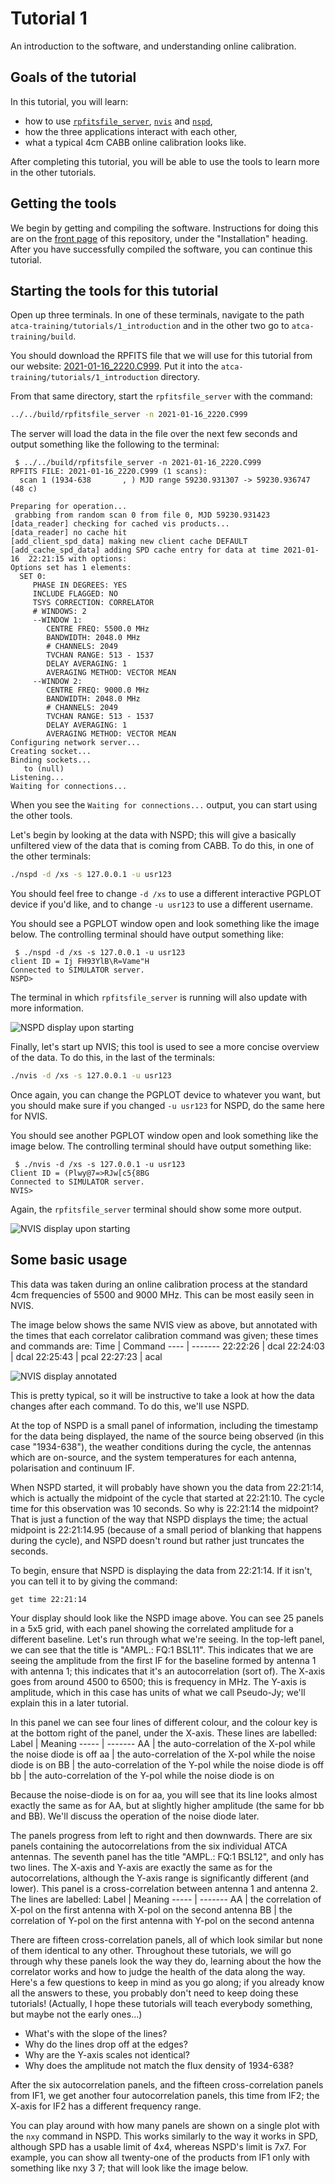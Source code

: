 # Tutorial 1
An introduction to the software, and understanding online calibration.

## Goals of the tutorial

In this tutorial, you will learn:

* how to use [`rpfitsfile_server`](../../src/apps/rpfitsfile_server/),
  [`nvis`](../../src/apps/nvis/) and [`nspd`](../../src/apps/nspd),
* how the three applications interact with each other,
* what a typical 4cm CABB online calibration looks like.

After completing this tutorial, you will be able to use the tools to learn more
in the other tutorials.

## Getting the tools

We begin by getting and compiling the software. Instructions for doing this
are on the [front page](../../README.md) of this repository, under the "Installation"
heading. After you have successfully compiled the software, you can continue
this tutorial.

## Starting the tools for this tutorial

Open up three terminals. In one of these terminals, navigate to the path
`atca-training/tutorials/1_introduction` and in the other two go to
`atca-training/build`.

You should download the RPFITS file that we will use for this tutorial
from our website:
[2021-01-16_2220.C999](https://www.narrabri.atnf.csiro.au/people/Jamie.Stevens/atca-training-tutorials/1_introduction/2021-01-16_2220.C999). Put it into the
`atca-training/tutorials/1_introduction` directory.

From that same directory, start the `rpfitsfile_server` with the command:
```bash
../../build/rpfitsfile_server -n 2021-01-16_2220.C999
```

The server will load the data in the file over the next few seconds and output
something like the following to the terminal:
```
 $ ../../build/rpfitsfile_server -n 2021-01-16_2220.C999 
RPFITS FILE: 2021-01-16_2220.C999 (1 scans):
  scan 1 (1934-638       , ) MJD range 59230.931307 -> 59230.936747 (48 c)

Preparing for operation...
 grabbing from random scan 0 from file 0, MJD 59230.931423
[data_reader] checking for cached vis products...
[data_reader] no cache hit
[add_client_spd_data] making new client cache DEFAULT
[add_cache_spd_data] adding SPD cache entry for data at time 2021-01-16  22:21:15 with options:
Options set has 1 elements:
  SET 0:
     PHASE IN DEGREES: YES
     INCLUDE FLAGGED: NO
     TSYS CORRECTION: CORRELATOR
     # WINDOWS: 2
     --WINDOW 1:
        CENTRE FREQ: 5500.0 MHz
        BANDWIDTH: 2048.0 MHz
        # CHANNELS: 2049
        TVCHAN RANGE: 513 - 1537
        DELAY AVERAGING: 1
        AVERAGING METHOD: VECTOR MEAN
     --WINDOW 2:
        CENTRE FREQ: 9000.0 MHz
        BANDWIDTH: 2048.0 MHz
        # CHANNELS: 2049
        TVCHAN RANGE: 513 - 1537
        DELAY AVERAGING: 1
        AVERAGING METHOD: VECTOR MEAN
Configuring network server...
Creating socket...
Binding sockets...
   to (null)
Listening...
Waiting for connections...
```

When you see the `Waiting for connections...` output, you can start using the other
tools.

Let's begin by looking at the data with NSPD; this will give a basically unfiltered
view of the data that is coming from CABB. To do this, in one of the other terminals:
```bash
./nspd -d /xs -s 127.0.0.1 -u usr123
```

You should feel free to change `-d /xs` to use a different interactive PGPLOT device
if you'd like, and to change `-u usr123` to use a different username.

You should see a PGPLOT window open and look something like the image below. The
controlling terminal should have output something like:
```
 $ ./nspd -d /xs -s 127.0.0.1 -u usr123
client ID = Ij FH93YlB\R=Vame"H
Connected to SIMULATOR server.
NSPD> 
```

The terminal in which `rpfitsfile_server` is running will also update with more
information.

![NSPD display upon starting](nspd_t1_startup.png)

Finally, let's start up NVIS; this tool is used to see a more concise overview
of the data. To do this, in the last of the terminals:
```bash
./nvis -d /xs -s 127.0.0.1 -u usr123
```

Once again, you can change the PGPLOT device to whatever you want, but you should
make sure if you changed `-u usr123` for NSPD, do the same here for NVIS.

You should see another PGPLOT window open and look something like the image below.
The controlling terminal should have output something like:
```
 $ ./nvis -d /xs -s 127.0.0.1 -u usr123
Client ID = (Plwy@7=>RJw[c5{8BG
Connected to SIMULATOR server.
NVIS> 
```

Again, the `rpfitsfile_server` terminal should show some more output.

![NVIS display upon starting](nvis_t1_startup.png)

## Some basic usage

This data was taken during an online calibration process at the standard
4cm frequencies of 5500 and 9000 MHz. This can be most easily seen in NVIS.

The image below shows the same NVIS view as above, but annotated with the
times that each correlator calibration command was given; these times and
commands are:
Time       | Command
----       | -------
22:22:26   | dcal
22:24:03   | dcal
22:25:43   | pcal
22:27:23   | acal

![NVIS display annotated](nvis_t1_cal_labelled.png)

This is pretty typical, so it will be instructive to take a look at how
the data changes after each command. To do this, we'll use NSPD.

At the top of NSPD is a small panel of information, including the timestamp
for the data being displayed, the name of the source being observed (in this
case "1934-638"), the weather conditions during the cycle, the antennas
which are on-source, and the system temperatures for each antenna, polarisation
and continuum IF.

When NSPD started, it will probably have shown you the data from 22:21:14,
which is actually the midpoint of the cycle that started at 22:21:10. The cycle
time for this observation was 10 seconds. So why is 22:21:14 the midpoint? That
is just a function of the way that NSPD displays the time; the actual midpoint
is 22:21:14.95 (because of a small period of blanking that happens during the
cycle), and NSPD doesn't round but rather just truncates the seconds.

To begin, ensure that NSPD is displaying the data from 22:21:14. If it isn't,
you can tell it to by giving the command:
```
get time 22:21:14
```

Your display should look like the NSPD image above. You can see 25 panels
in a 5x5 grid, with each panel showing the correlated amplitude for a different
baseline. Let's run through what we're seeing. In the top-left panel, we can
see that the title is "AMPL.: FQ:1 BSL11". This indicates that we are seeing
the amplitude from the first IF for the baseline formed by antenna 1 with antenna
1; this indicates that it's an autocorrelation (sort of). The X-axis goes from
around 4500 to 6500; this is frequency in MHz. The Y-axis is amplitude, which
in this case has units of what we call Pseudo-Jy; we'll explain this in a later tutorial.

In this panel we can see four lines of different colour, and the colour key is
at the bottom right of the panel, under the X-axis. These lines are labelled:
Label    | Meaning
-----    | -------
AA       | the auto-correlation of the X-pol while the noise diode is off
aa       | the auto-correlation of the X-pol while the noise diode is on
BB       | the auto-correlation of the Y-pol while the noise diode is off
bb       | the auto-correlation of the Y-pol while the noise diode is on

Because the noise-diode is on for aa, you will see that its line looks almost
exactly the same as for AA, but at slightly higher amplitude (the same for bb and BB).
We'll discuss the operation of the noise diode later.

The panels progress from left to right and then downwards. There are six panels
containing the autocorrelations from the six individual ATCA antennas. The
seventh panel has the title "AMPL.: FQ:1 BSL12", and only has two lines. The X-axis
and Y-axis are exactly the same as for the autocorrelations, although the Y-axis range
is significantly different (and lower). This panel is a cross-correlation between
antenna 1 and antenna 2. The lines are labelled:
Label    | Meaning
-----    | -------
AA       | the correlation of X-pol on the first antenna with X-pol on the second antenna
BB       | the correlation of Y-pol on the first antenna with Y-pol on the second antenna

There are fifteen cross-correlation panels, all of which look similar but none
of them identical to any other. Throughout these tutorials, we will go through
why these panels look the way they do, learning about the how the correlator works
and how to judge the health of the data along the way. Here's a few questions to
keep in mind as you go along; if you already know all the answers to these, you
probably don't need to keep doing these tutorials! (Actually, I hope these tutorials
will teach everybody something, but maybe not the early ones...)

* What's with the slope of the lines?
* Why do the lines drop off at the edges?
* Why are the Y-axis scales not identical?
* Why does the amplitude not match the flux density of 1934-638?

After the six autocorrelation panels, and the fifteen cross-correlation panels from
IF1, we get another four autocorrelation panels, this time from IF2; the X-axis
for IF2 has a different frequency range.

You can play around with how many panels are shown on a single plot with the
`nxy` command in NSPD. This works similarly to the way it works in SPD, although SPD
has a usable limit of 4x4, whereas NSPD's limit is 7x7. For example, you can show all
twenty-one of the products from IF1 only with something like nxy 3 7; that will look
like the image below.

